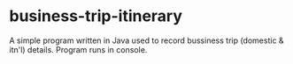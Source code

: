 # business-trip-itinerary

A simple program written in Java used to record bussiness trip (domestic & itn'l) details.
Program runs in console.
